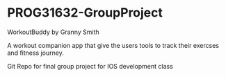 # PROG31632-GroupProject

WorkoutBuddy by Granny Smith

A workout companion app that give the users tools to track their exercses and fitness journey. 

Git Repo for final group project for IOS development class

